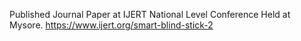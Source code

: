Published Journal Paper at IJERT National Level Conference Held at Mysore.
https://www.ijert.org/smart-blind-stick-2
